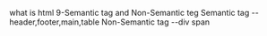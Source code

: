 what is html
9-Semantic tag and Non-Semantic teg
Semantic tag --header,footer,main,table
Non-Semantic tag --div span